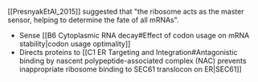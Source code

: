 [[PresnyakEtAl_2015]] suggested that "the ribosome acts as the master sensor, helping to determine the fate of all mRNAs". 

- Sense [[B6 Cytoplasmic RNA decay#Effect of codon usage on mRNA stability|codon usage optimality]]
- Directs proteins to [[C1 ER Targeting and Integration#Antagonistic binding by nascent polypeptide-associated complex (NAC) prevents inappropriate ribosome binding to SEC61 translocon on ER|SEC61]]


